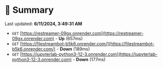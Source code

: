 # 📖 Summary
Last updated: **6/11/2024, 3:49:31 AM**

- `GET` [https://restreamer-09gx.onrender.com](https://restreamer-09gx.onrender.com) - **Up** (657ms)
- `GET` [https://filestreambot-b5k6.onrender.com/](https://filestreambot-b5k6.onrender.com/) - **Down** (189ms)
- `GET` [https://jupyterlab-python3-12-3.onrender.com](https://jupyterlab-python3-12-3.onrender.com) - **Down** (177ms)

